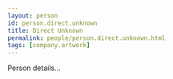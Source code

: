 ```yaml
---
layout: person
id: person.direct.unknown
title: Direct Unknown
permalink: people/person.direct.unknown.html
tags: [company.artwork]
---
```


Person details...